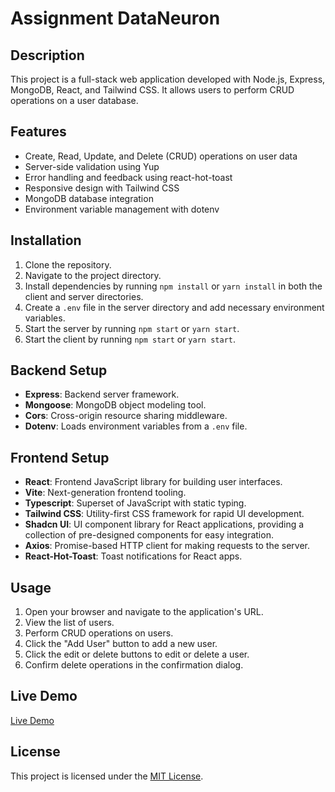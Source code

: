 # Assignment DataNeuron

## Description

This project is a full-stack web application developed with Node.js, Express, MongoDB, React, and Tailwind CSS. It allows users to perform CRUD operations on a user database.

## Features

- Create, Read, Update, and Delete (CRUD) operations on user data
- Server-side validation using Yup
- Error handling and feedback using react-hot-toast
- Responsive design with Tailwind CSS
- MongoDB database integration
- Environment variable management with dotenv

## Installation

1. Clone the repository.
2. Navigate to the project directory.
3. Install dependencies by running `npm install` or `yarn install` in both the client and server directories.
4. Create a `.env` file in the server directory and add necessary environment variables.
5. Start the server by running `npm start` or `yarn start`.
6. Start the client by running `npm start` or `yarn start`.

## Backend Setup

- **Express**: Backend server framework.
- **Mongoose**: MongoDB object modeling tool.
- **Cors**: Cross-origin resource sharing middleware.
- **Dotenv**: Loads environment variables from a `.env` file.

## Frontend Setup

- **React**: Frontend JavaScript library for building user interfaces.
- **Vite**: Next-generation frontend tooling.
- **Typescript**: Superset of JavaScript with static typing.
- **Tailwind CSS**: Utility-first CSS framework for rapid UI development.
- **Shadcn UI**: UI component library for React applications, providing a collection of pre-designed components for easy integration.
- **Axios**: Promise-based HTTP client for making requests to the server.
- **React-Hot-Toast**: Toast notifications for React apps.

## Usage

1. Open your browser and navigate to the application's URL.
2. View the list of users.
3. Perform CRUD operations on users.
4. Click the "Add User" button to add a new user.
5. Click the edit or delete buttons to edit or delete a user.
6. Confirm delete operations in the confirmation dialog.

## Live Demo

[Live Demo]()

## License

This project is licensed under the [MIT License](LICENSE).
